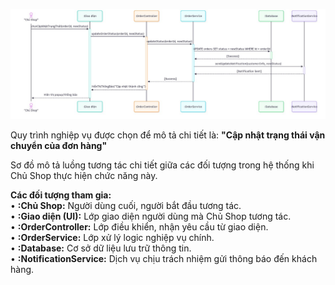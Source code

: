 ![](https://github.com/httthaor/Nhom2-CNPM/blob/21bee94dafb1f548729fa250043248dc40b6d471/Labs/Lab03/SequenceDiagram.jpg)

Quy trình nghiệp vụ được chọn để mô tả chi tiết là: **"Cập nhật trạng thái vận chuyển của đơn hàng"**

Sơ đồ mô tả luồng tương tác chi tiết giữa các đối tượng trong hệ thống khi Chủ Shop thực hiện chức năng này.

**Các đối tượng tham gia:**\
•	**:Chủ Shop:** Người dùng cuối, người bắt đầu tương tác.\
•	**:Giao diện (UI):** Lớp giao diện người dùng mà Chủ Shop tương tác.\
•	**:OrderController:** Lớp điều khiển, nhận yêu cầu từ giao diện.\
•	**:OrderService:** Lớp xử lý logic nghiệp vụ chính.\
•	**:Database:** Cơ sở dữ liệu lưu trữ thông tin.\
•	**:NotificationService:** Dịch vụ chịu trách nhiệm gửi thông báo đến khách hàng.

